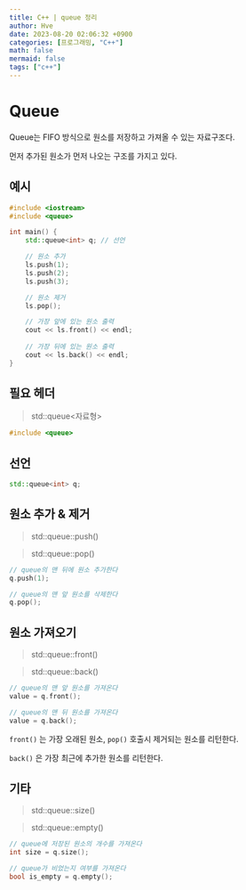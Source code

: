 ```yaml
---
title: C++ | queue 정리
author: Hve
date: 2023-08-20 02:06:32 +0900
categories: [프로그래밍, "C++"]
math: false
mermaid: false
tags: ["c++"]
---
```


# Queue

Queue는 FIFO 방식으로 원소를 저장하고 가져올 수 있는 자료구조다.

먼저 추가된 원소가 먼저 나오는 구조를 가지고 있다.

## 예시

```cpp
#include <iostream>
#include <queue>

int main() {
    std::queue<int> q; // 선언 

    // 원소 추가
    ls.push(1);
    ls.push(2);
    ls.push(3);

    // 원소 제거
    ls.pop();

    // 가장 앞에 있는 원소 출력
    cout << ls.front() << endl;
    
    // 가장 뒤에 있는 원소 출력
    cout << ls.back() << endl;
}
```

## 필요 헤더

> std::queue\<자료형\>

```cpp
#include <queue>
```

## 선언

```cpp
std::queue<int> q;
```

## 원소 추가 & 제거

> std::queue::push()

> std::queue::pop()

```cpp
// queue의 맨 뒤에 원소 추가한다
q.push(1);

// queue의 맨 앞 원소를 삭제한다
q.pop();
```

## 원소 가져오기

> std::queue::front()

> std::queue::back()

```cpp
// queue의 맨 앞 원소를 가져온다
value = q.front();

// queue의 맨 뒤 원소를 가져온다
value = q.back();
```

`front()` 는 가장 오래된 원소, `pop()` 호출시 제거되는 원소를 리턴한다.

`back()` 은 가장 최근에 추가한 원소를 리턴한다.

## 기타

> std::queue::size()

> std::queue::empty()

```cpp
// queue에 저장된 원소의 개수를 가져온다
int size = q.size();

// queue가 비었는지 여부를 가져온다
bool is_empty = q.empty();
```